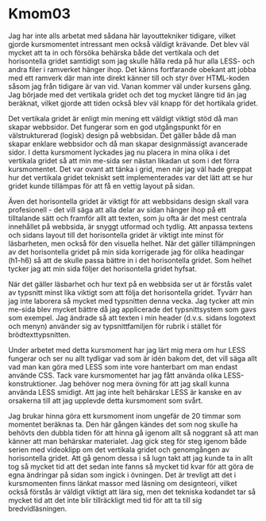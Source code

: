 Kmom03
===============================

Jag har inte alls arbetat med sådana här layouttekniker tidigare, vilket gjorde kursmomentet intressant men också väldigt krävande. Det blev väl mycket att ta in och försöka behärska både det vertikala och det horisontella gridet samtidigt som jag skulle hålla reda på hur alla LESS- och andra filer i ramverket hänger ihop. Det känns fortfarande obekant att jobba med ett ramverk där man inte direkt känner till och styr över HTML-koden såsom jag från tidigare är van vid. Vanan kommer väl under kursens gång. Jag började med det vertikala gridet och det tog mycket längre tid än jag beräknat, vilket gjorde att tiden också blev väl knapp för det hortikala gridet.

Det vertikala gridet är enligt min mening ett väldigt viktigt stöd då man skapar webbsidor. Det fungerar som en god utgångspunkt för en välstrukturerad (logisk) design på webbsidan. Det gäller både då man skapar enklare webbsidor och då man skapar designmässigt avancerade sidor. I detta kursmoment lyckades jag nu placera in mina olika i det vertikala gridet så att min me-sida ser nästan likadan ut som i det förra kursmomentet. Det var ovant att tänka i grid, men när jag väl hade greppat hur det vertikala gridet tekniskt sett implementerades var det lätt att se hur gridet kunde tillämpas för att få en vettig layout på sidan.

Även det horisontella gridet är viktigt för att webbsidans design skall vara profesionell - det vill säga att alla delar av sidan hänger ihop på ett tilltalande sätt och framför allt att texten, som ju ofta är det mest centrala innehållet på webbsida, är snyggt utformad och tydlig. Att anpassa textens och sidans layout till det horisontella gridet är viktigt inte minst för läsbarheten, men också för den visuella helhet. När det gäller tillämpningen av det horisontella gridet på min sida korrigerade jag för olika headingar (h1-h6) så att de skulle passa bättre in i det horisontella gridet. Som helhet tycker jag att min sida följer det horisontella gridet hyfsat.

När det gäller läsbarhet och hur text på en webbsida ser ut är förstås valet av typsnitt minst lika viktigt som att följa det horisontella gridet. Tyvärr han jag inte laborera så mycket med typsnitten denna vecka. Jag tycker att min me-sida blev mycket bättre då jag applicerade det typsnittsystem som gavs som exempel. Jag ändrade så att texten i min header (d.v.s. sidans logotext och menyn) använder sig av typsnittfamiljen för rubrik i stället för brödtexttypsnitten.

Under arbetet med detta kursmoment har jag lärt mig mera om hur LESS fungerar och ser nu allt tydligar vad som är idén bakom det, det vill säga allt vad man kan göra med LESS som inte vore hanterbart om man endast använde CSS. Tack vare kursmomentet har jag fått använda olika LESS-konstruktioner. Jag behöver nog mera övning för att jag skall kunna använda LESS smidigt. Att jag inte helt behärskar LESS är kanske en av orsakerna till att jag upplevde detta kursmoment som svårt.

Jag brukar hinna göra ett kursmoment inom ungefär de 20 timmar som momentet beräknas ta. Den här gången kändes det som nog skulle ha behövts den dubbla tiden för att hinna gå igenom allt så noggrant så att man känner att man behärskar materialet. Jag gick steg för steg igenom både serien med videoklipp om det vertikala gridet och genomgången av horisontella gridet. Att gå genom dessa i så lugn takt att jag kunde ta in allt tog så mycket tid att det sedan inte fanns så mycket tid kvar för att göra de egna ändringar på sidan som ingick i övningen. Det är trevligt att det i kursmomenten finns länkat massor med läsning om designteori, vilket också förstås är väldigt viktigt att lära sig, men det tekniska kodandet tar så mycket tid att det inte blir tillräckligt med tid för att ta till sig bredvidläsningen.
